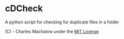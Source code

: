 # cDCheck
A python script for checking for duplicate files in a folder

(C) - Charles Machalow under the [MIT License](http://opensource.org/licenses/MIT)
